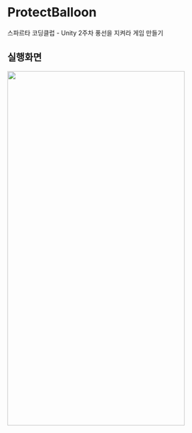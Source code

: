 # ProtectBalloon
스파르타 코딩클럽 - Unity 2주차 풍선을 지켜라 게임 만들기

## 실행화면

<img src="https://user-images.githubusercontent.com/62470991/230027346-035e243d-9237-4e40-ab17-a7f7812e5f4a.gif" width="400" height="800"/>